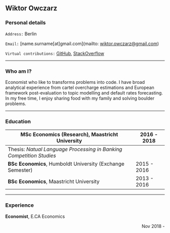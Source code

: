 ## Wiktor Owczarz

### Personal details

`Address:` Berlin

`Email:` [name.surname[at]gmail.com](mailto: wiktor.owczarz@gmail.com)

`Virtual contributions:` [GitHub](https://github.com/ln-P), [StackOverflow](https://stackoverflow.com/users/5856119/an-economist?tab=p)

___

### Who am I?

Economist who like to transforms problems into code. I have broad analytical experience from cartel overcharge estimations and European framework post-evaluation to topic modelling and default rates forecasting. In my free time, I enjoy sharing food with my family and solving boulder problems.

___

### Education  
| **MSc Economics (Research)**, Maastricht University          | 2016 - 2018 |
| ------------------------------------------------------------ | ----------- |
| Thesis: *Natual Language Processing in Banking Competition Studies*        |
| **BSc Economics**, Humboldt University (Exchange Semester)   | 2015 - 2016 |
| **BSc Economics**, Maastricht University                     | 2013 - 2016 |

___

### Experience 

**Economist**, E.CA Economics <div style="text-align: right"> Nov 2018 - </div>

